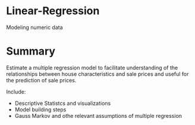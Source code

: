 # Linear-Regression
Modeling numeric data

# Summary
Estimate a multiple regression model to facilitate understanding of the relationships between house characteristics and sale prices and useful for the prediction of sale prices.

Include:
- Descriptive Statistcs and visualizations
- Model building steps
- Gauss Markov and othe relevant assumptions of multiple regression

